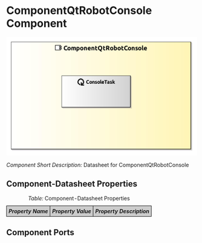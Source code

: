 <!--- This file is generated from the ComponentQtRobotConsole.componentDocumentation model --->
<!--- do not modify this file manually as it will by automatically overwritten by the code generator, modify the model instead and re-generate this file --->

# ComponentQtRobotConsole Component

<img src="model/ComponentQtRobotConsoleComponentDefinition.jpg" alt="ComponentQtRobotConsole-ComponentImage" width="1000">

*Component Short Description:* Datasheet for ComponentQtRobotConsole


## Component-Datasheet Properties

<table style="border-collapse:collapse;">
<caption><i>Table:</i> Component-Datasheet Properties</caption>
<tr style="background-color:#ccc;">
<th style="border:1px solid black; padding: 5px;"><i>Property Name</i></th>
<th style="border:1px solid black; padding: 5px;"><i>Property Value</i></th>
<th style="border:1px solid black; padding: 5px;"><i>Property Description</i></th>
</tr>
</table>

## Component Ports



